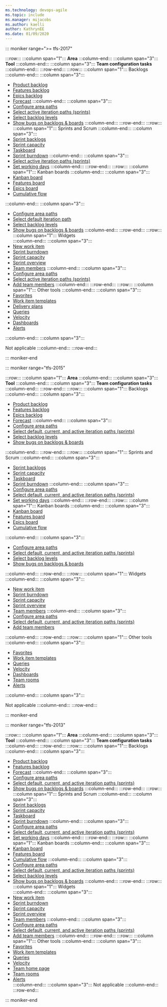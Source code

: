 ```yaml
---
ms.technology: devops-agile
ms.topic: include
ms.manager: mijacobs
ms.author: kaelli
author: KathrynEE
ms.date: 01/09/2020
---
```



::: moniker range=">= tfs-2017"

:::row:::
   :::column span="1":::
   **Area**
   :::column-end:::
   :::column span="3":::
   **Tool**
   :::column-end:::
   :::column span="3":::
   **Team configuration tasks**
   :::column-end:::
:::row-end:::
:::row:::
   :::column span="1":::
   Backlogs  
   :::column-end:::
   :::column span="3":::
   - [Product backlog](../backlogs/create-your-backlog.md)
   - [Features backlog](../backlogs/define-features-epics.md)
   - [Epics backlog](../backlogs/define-features-epics.md)
   - [Forecast](../sprints/forecast.md) 
   :::column-end:::
   :::column span="3":::
   - [Configure area paths](../../organizations/settings/set-area-paths.md)
   - [Select active iteration paths (sprints)](../../organizations/settings/set-iteration-paths-sprints.md)
   - [Select backlog levels](../../organizations/settings/select-backlog-navigation-levels.md)
   - [Show bugs on backlogs &amp; boards](../../organizations/settings/show-bugs-on-backlog.md)
   :::column-end:::
:::row-end:::
:::row:::
   :::column span="1":::
   Sprints and Scrum 
   :::column-end:::
   :::column span="3":::
   - [Sprint backlogs](../sprints/assign-work-sprint.md)
   - [Sprint capacity](../sprints/set-capacity.md)
   - [Taskboard](../sprints/task-board.md)
   - [Sprint burndown](../sprints/sprint-burndown.md)
   :::column-end:::
   :::column span="3":::
   - [Select active iteration paths (sprints)](../../organizations/settings/set-iteration-paths-sprints.md)
   - [Set working days](../../organizations/settings/set-working-days.md)
   :::column-end:::
:::row-end:::
:::row:::
   :::column span="1":::
   Kanban boards
   :::column-end:::
   :::column span="3":::
   - [Kanban board](../boards/kanban-basics.md)
   - [Features board](../boards/kanban-epics-features-stories.md)
   - [Epics board](../boards/kanban-epics-features-stories.md)
   - [Cumulative flow](../../report/dashboards/cumulative-flow.md)
   
   :::column-end:::
   :::column span="3":::
   - [Configure area paths](../../organizations/settings/set-area-paths.md)
   - [Select default iteration path](../../organizations/settings/set-iteration-paths-sprints.md)
   - [Select backlog levels](../../organizations/settings/select-backlog-navigation-levels.md)
   - [Show bugs on backlogs &amp; boards](../../organizations/settings/show-bugs-on-backlog.md)
   :::column-end:::
:::row-end:::
:::row:::
   :::column span="1":::
   Widgets  
   :::column-end:::
   :::column span="3":::
   - [New work item](../../report/dashboards/widget-catalog.md#new-work-item-widget)
   - [Sprint burndown](../../report/dashboards/widget-catalog.md#sprint-burndown-widget)
   - [Sprint capacity](../../report/dashboards/widget-catalog.md#sprint-capacity-widget)
   - [Sprint overview](../../report/dashboards/widget-catalog.md#sprint-overview-widget)
   - [Team members](../../report/dashboards/widget-catalog.md#team-members-widget) 
   :::column-end:::
   :::column span="3":::
   - [Configure area paths](../../organizations/settings/set-area-paths.md)
   - [Select active iteration paths (sprints)](../../organizations/settings/set-iteration-paths-sprints.md)
   - [Add team members](../../organizations/security/add-users-team-project.md)
   :::column-end:::
:::row-end:::
:::row:::
   :::column span="1":::
   Other tools 
   :::column-end:::
   :::column span="3":::
   - [Favorites](../../project/navigation/set-favorites.md)
   - [Work item templates](../backlogs/work-item-template.md)
   - [Delivery plans](../plans/review-team-plans.md)
   - [Queries](../queries/using-queries.md)
   - [Velocity](../../report/dashboards/team-velocity.md)
   - [Dashboards](../../report/dashboards/dashboards.md)
   - [Alerts](../../notifications/howto-manage-team-notifications.md)  
   
   :::column-end:::
   :::column span="3":::
   
   Not applicable
   :::column-end:::
:::row-end:::

::: moniker-end
 
::: moniker range="tfs-2015"

:::row:::
   :::column span="1":::
   **Area**
   :::column-end:::
   :::column span="3":::
   **Tool**
   :::column-end:::
   :::column span="3":::
   **Team configuration tasks**
   :::column-end:::
:::row-end:::
:::row:::
   :::column span="1":::
   Backlogs  
   :::column-end:::
   :::column span="3":::
   - [Product backlog](../backlogs/create-your-backlog.md)
   - [Features backlog](../backlogs/define-features-epics.md)
   - [Epics backlog](../backlogs/define-features-epics.md)
   - [Forecast](../sprints/forecast.md) 
   :::column-end:::
   :::column span="3":::
   - [Configure area paths](../../organizations/settings/set-area-paths.md)
   - [Select default, current, and active iteration paths (sprints)](../../organizations/settings/set-iteration-paths-sprints.md)
   - [Select backlog levels](../../organizations/settings/select-backlog-navigation-levels.md)
   - [Show bugs on backlogs &amp; boards](../../organizations/settings/show-bugs-on-backlog.md)
   
   :::column-end:::
:::row-end:::
:::row:::
   :::column span="1":::
   Sprints and Scrum 
   :::column-end:::
   :::column span="3":::
   - [Sprint backlogs](../sprints/assign-work-sprint.md)
   - [Sprint capacity](../sprints/set-capacity.md)
   - [Taskboard](../sprints/task-board.md)
   - [Sprint burndown](../sprints/sprint-burndown.md)
   :::column-end:::
   :::column span="3":::
   - [Configure area paths](../../organizations/settings/set-area-paths.md)
   - [Select default, current, and active iteration paths (sprints)](../../organizations/settings/set-iteration-paths-sprints.md)
   - [Set working days](../../organizations/settings/set-working-days.md)
   :::column-end:::
:::row-end:::
:::row:::
   :::column span="1":::
   Kanban boards
   :::column-end:::
   :::column span="3":::
   - [Kanban board](../boards/kanban-basics.md)
   - [Features board](../boards/kanban-epics-features-stories.md)
   - [Epics board](../boards/kanban-epics-features-stories.md)
   - [Cumulative flow](../../report/dashboards/cumulative-flow.md)
   
   :::column-end:::
   :::column span="3":::
   - [Configure area paths](../../organizations/settings/set-area-paths.md)
   - [Select default, current, and active iteration paths (sprints)](../../organizations/settings/set-iteration-paths-sprints.md)
   - [Select backlog levels](../../organizations/settings/select-backlog-navigation-levels.md)
   - [Show bugs on backlogs &amp; boards](../../organizations/settings/show-bugs-on-backlog.md)
   
   :::column-end:::
:::row-end:::
:::row:::
   :::column span="1":::
   Widgets  
   :::column-end:::
   :::column span="3":::
   - [New work item](../../report/dashboards/widget-catalog.md#new-work-item-widget)
   - [Sprint burndown](../../report/dashboards/widget-catalog.md#sprint-burndown-widget)
   - [Sprint capacity](../../report/dashboards/widget-catalog.md#sprint-capacity-widget)
   - [Sprint overview](../../report/dashboards/widget-catalog.md#sprint-overview-widget)
   - [Team members](../../report/dashboards/widget-catalog.md#team-members-widget) 
   :::column-end:::
   :::column span="3":::
   - [Configure area paths](../../organizations/settings/set-area-paths.md)
   - [Select default, current, and active iteration paths (sprints)](../../organizations/settings/set-iteration-paths-sprints.md)
   - [Add team members](../../organizations/security/add-users-team-project.md)
   
   :::column-end:::
:::row-end:::
:::row:::
   :::column span="1":::
   Other tools 
   :::column-end:::
   :::column span="3":::
   - [Favorites](../../project/navigation/set-favorites.md)
   - [Work item templates](../backlogs/work-item-template.md)
   - [Queries](../queries/using-queries.md)
   - [Velocity](../../report/dashboards/team-velocity.md)
   - [Dashboards](../../report/dashboards/dashboards.md)
   - [Team rooms](/previous-versions/azure/devops/notifications/collaborate-in-a-team-room)
   - [Alerts](../../notifications/howto-manage-team-notifications.md)  
   
   :::column-end:::
   :::column span="3":::
   
   Not applicable
   :::column-end:::
:::row-end:::


::: moniker-end


::: moniker range="tfs-2013"

:::row:::
   :::column span="1":::
   **Area**
   :::column-end:::
   :::column span="3":::
   **Tool**
   :::column-end:::
   :::column span="3":::
   **Team configuration tasks**
   :::column-end:::
:::row-end:::
:::row:::
   :::column span="1":::
   Backlogs  
   :::column-end:::
   :::column span="3":::
   - [Product backlog](../backlogs/create-your-backlog.md)
   - [Features backlog](../backlogs/define-features-epics.md)
   - [Forecast](../sprints/forecast.md) 
   :::column-end:::
   :::column span="3":::
   - [Configure area paths](../../organizations/settings/set-area-paths.md)
   - [Select default, current, and active iteration paths (sprints)](../../organizations/settings/set-iteration-paths-sprints.md)
   - [Show bugs on backlogs &amp; boards](../../organizations/settings/show-bugs-on-backlog.md)
   :::column-end:::
:::row-end:::
:::row:::
   :::column span="1":::
   Sprints and Scrum 
   :::column-end:::
   :::column span="3":::
   - [Sprint backlogs](../sprints/assign-work-sprint.md)
   - [Sprint capacity](../sprints/set-capacity.md)
   - [Taskboard](../sprints/task-board.md)
   - [Sprint burndown](../sprints/sprint-burndown.md)
   :::column-end:::
   :::column span="3":::
   - [Configure area paths](../../organizations/settings/set-area-paths.md)
   - [Select default, current, and active iteration paths (sprints)](../../organizations/settings/set-iteration-paths-sprints.md)
   - [Set working days](../../organizations/settings/set-working-days.md)
   :::column-end:::
:::row-end:::
:::row:::
   :::column span="1":::
   Kanban boards
   :::column-end:::
   :::column span="3":::
   - [Kanban board](../boards/kanban-basics.md)
   - [Features board](../boards/kanban-epics-features-stories.md)
   - [Cumulative flow](../../report/dashboards/cumulative-flow.md)
   :::column-end:::
   :::column span="3":::
   - [Configure area paths](../../organizations/settings/set-area-paths.md)
   - [Select default, current, and active iteration paths (sprints)](../../organizations/settings/set-iteration-paths-sprints.md)
   - [Select backlog levels](../../organizations/settings/select-backlog-navigation-levels.md)
   - [Show bugs on backlogs &amp; boards](../../organizations/settings/show-bugs-on-backlog.md)
   :::column-end:::
:::row-end:::
:::row:::
   :::column span="1":::
   Widgets  
   :::column-end:::
   :::column span="3":::
   - [New work item](../../report/dashboards/widget-catalog.md#new-work-item-widget)
   - [Sprint burndown](../../report/dashboards/widget-catalog.md#sprint-burndown-widget)
   - [Sprint capacity](../../report/dashboards/widget-catalog.md#sprint-capacity-widget)
   - [Sprint overview](../../report/dashboards/widget-catalog.md#sprint-overview-widget)
   - [Team members](../../report/dashboards/widget-catalog.md#team-members-widget) 
   :::column-end:::
   :::column span="3":::
   - [Configure area paths](../../organizations/settings/set-area-paths.md)
   - [Select default, current, and active iteration paths (sprints)](../../organizations/settings/set-iteration-paths-sprints.md)
   - [Add team members](../../organizations/security/add-users-team-project.md)
   :::column-end:::
:::row-end:::
:::row:::
   :::column span="1":::
   Other tools 
   :::column-end:::
   :::column span="3":::
   - [Favorites](../../project/navigation/set-favorites.md)
   - [Work item templates](../backlogs/work-item-template.md)
   - [Queries](../queries/using-queries.md)
   - [Velocity](../../report/dashboards/team-velocity.md)
   - [Team home page](../../report/dashboards/team-dashboard.md)
   - [Team rooms](/previous-versions/azure/devops/notifications/collaborate-in-a-team-room)
   - [Alerts](../../notifications/howto-manage-team-notifications.md)  
   :::column-end:::
   :::column span="3":::
   Not applicable
   :::column-end:::
:::row-end:::

::: moniker-end
